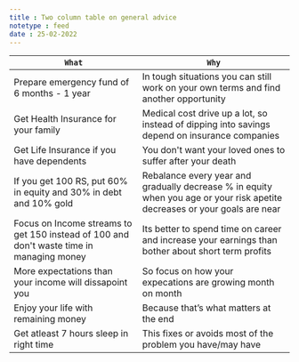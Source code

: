 ```yaml
---
title : Two column table on general advice
notetype : feed
date : 25-02-2022
---
```



| `What`                                                                                     | `Why`                                                                                                                        |
|------------------------------------------------------------------------------------------|----------------------------------------------------------------------------------------------------------------------------|
| Prepare emergency fund of 6 months - 1 year                                              | In tough situations you can still work on your own terms and find another opportunity                                      |
| Get Health Insurance for your family                                                     | Medical cost drive up a lot, so instead of dipping into savings depend on insurance companies                              |
| Get Life Insurance if you have dependents                                                | You don't want your loved ones to suffer after your death                                                                  |
| If you get 100 RS, put 60% in equity and 30% in debt and 10% gold                        | Rebalance every year and gradually decrease % in equity when you age or your risk apetite decreases or your goals are near |
| Focus on Income streams to get 150 instead of 100 and don't waste time in managing money | Its better to spend time on career and increase your earnings than bother about short term profits                         |
| More expectations than your income will dissapoint you                                   | So focus on how your expecations are growing month on month                                                                |
| Enjoy your life with remaining money                                                     | Because that’s what matters at the end                                                                                     |
| Get atleast 7 hours sleep in right time                                                  | This fixes or avoids most of the problem you have/may have                                                                 |